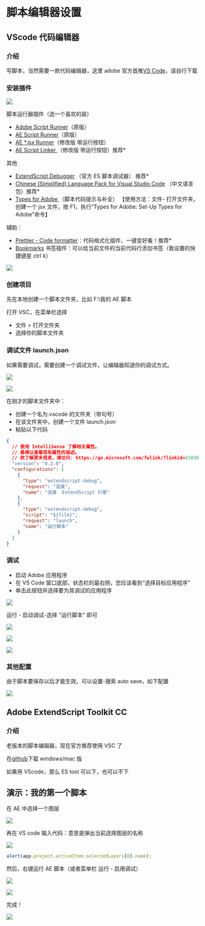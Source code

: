 # 脚本编辑器设置

## VScode 代码编辑器

### 介绍

写脚本，当然需要一款代码编辑器，这里 adobe 官方首推[VS Code](https://code.visualstudio.com/)，请自行下载

### 安装插件

![](https://cdn.yuelili.com/20211014084555.png)

脚本运行器插件（选一个喜欢的装）

- [Adobe Script Runner](https://marketplace.visualstudio.com/items?itemName=renderTom.adobe-script-runner)（原版）
- [AE Script Runner](https://marketplace.visualstudio.com/items?itemName=atarabi.ae-script-runner)（原版）
- [AE \*.jsx Runner](https://marketplace.visualstudio.com/items?itemName=zpfz.ae-jsx-runner)（修改版 带运行按钮）
- [AE Script Linker ](https://marketplace.visualstudio.com/items?itemName=zpfz.ae-script-linker)（修改版 带运行按钮）推荐\*

其他

- [ExtendScript Debugger](https://marketplace.visualstudio.com/items?itemName=Adobe.extendscript-debug) （官方 ES 脚本调试器） 推荐\*
- [Chinese (Simplified) Language Pack for Visual Studio Code](https://marketplace.visualstudio.com/items?itemName=MS-CEINTL.vscode-language-pack-zh-hans) （中文语言包）推荐\*
- [Types for Adobe ](https://marketplace.visualstudio.com/items?itemName=il-harper.vscode-types-for-adobe)（脚本代码提示与补全） 【使用方法：文件- 打开文件夹，创建一个 jsx 文件，按 F1，执行“Types for Adobe: Set-Up Types for Adobe”命令】

辅助：

- [Prettier - Code formatter](https://marketplace.visualstudio.com/items?itemName=esbenp.prettier-vscode)：代码格式化插件，一键变好看！推荐\*
- [Bookmarks](https://marketplace.visualstudio.com/items?itemName=alefragnani.Bookmarks) 书签插件：可以给当前文件的当前代码行添加书签（我设置的快捷键是 ctrl k）

![](https://cdn.yuelili.com/20211001084453.png)

### 创建项目

先在本地创建一个脚本文件夹，比如 F:\我的 AE 脚本

打开 VSC，在菜单栏选择

- 文件 > 打开文件夹
- 选择你的脚本文件夹

### 调试文件 launch.json

如果需要调试，需要创建一个调试文件，让编辑器知道你的调试方式。

![](https://cdn.yuelili.com/20211014083617.png)

![](https://cdn.yuelili.com/20211014083725.png)

在刚才的脚本文件夹中：

- 创建一个名为.vscode 的文件夹（带句号）
- 在该文件夹中，创建一个文件 launch.json
- 粘贴以下代码

```json
{
  // 使用 IntelliSense 了解相关属性。
  // 悬停以查看现有属性的描述。
  // 欲了解更多信息，请访问: https://go.microsoft.com/fwlink/?linkid=830387
  "version": "0.2.0",
  "configurations": [
    {
      "type": "extendscript-debug",
      "request": "连接",
      "name": "连接  ExtendScript 引擎"
    },
    {
      "type": "extendscript-debug",
      "script": "${file}",
      "request": "launch",
      "name": "运行脚本"
    }
  ]
}
```

### 调试

- 启动 Adob​​e 应用程序
- 在 VS Code 窗口底部，状态栏的最右侧，您应该看到“选择目标应用程序”
- 单击此按钮并选择要为其调试的应用程序

![](https://mir.yuelili.com/wp-content/uploads/2021/07/790ecd078bb70d75babbb5977a7b2d58.png)

运行 - 启动调试-选择 "运行脚本" 即可

![](https://mir.yuelili.com/wp-content/uploads/2021/07/3f8f4d82802795120c528c34d22eb536.png)

![](https://mir.yuelili.com/wp-content/uploads/2021/07/14cbd85f30af3768b5a548eff5130ee3.png)

![](https://mir.yuelili.com/wp-content/uploads/2021/07/b0ff4cfac63b2d1f0a53a5aeb0eafeea.png)

### 其他配置

由于脚本要保存以后才能生效。可以设置-搜索 auto save，如下配置

![](https://mir.yuelili.com/wp-content/uploads/2021/07/eaa51a483eb1252fcdb7281e41a7b178.png)

## Adobe ExtendScript Toolkit CC

### 介绍

老版本的脚本编辑器，现在官方推荐使用 VSC 了

在[github](https://github.com/Adobe-CEP/CEP-Resources/tree/master/ExtendScript-Toolkit)下载 windows/mac 版

如果用 VScode，那么 ES tool 可以下，也可以不下

## 演示：我的第一个脚本

在 AE 中选择一个图层

![](https://cdn.yuelili.com/20211014084349.png)

再在 VS code 输入代码：意思是弹出当前选择图层的名称

![](https://cdn.yuelili.com/20211014084412.png)

```javascript
alert(app.project.activeItem.selectedLayers[0].name);
```

然后，右键运行 AE 脚本（或者菜单栏 运行 - 启用调试）

![](https://mir.yuelili.com/wp-content/uploads/2021/07/2be154e82597240c608486ff0463a45c.png)

![](https://cdn.yuelili.com/20211014084500.png)

完成！

![](https://mir.yuelili.com/wp-content/uploads/2021/07/6d6c4de707ff997d03afd3950563730e.png)

